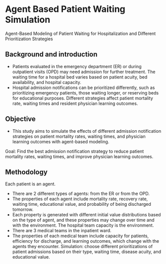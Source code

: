 # Agent Based Patient Waiting Simulation
Agent-Based Modeling of Patient Waiting for Hospitalization and Different Prioritization Strategies

## Background and introduction
- Patients evaluated in the emergency department (ER) or during outpatient
visits (OPD) may need admission for further treatment. The waiting time 
for a hospital bed varies based on patient acuity, bed availability, and 
hospital capacity.
- Hospital admission notifications can be prioritized differently, such as 
prioritizing emergency patients, those waiting longer, or reserving beds 
for educational purposes. Different strategies affect patient mortality rate,
waiting times and resident physician learning outcomes.

## Objective
- This study aims to simulate the effects of different admission notification 
strategies on patient mortality rates, waiting times, and physician learning
outcomes with agent-based modeling.

Goal: Find the best admission notification strategy to reduce patient mortality rates, waiting times, and improve physician learning outcomes.

## Methodology
Each patient is an agent.
- There are 2 different types of agents: from the ER or from the OPD.
- The properties of each agent include mortality rate, recovery rate, waiting time, educational value, and probability of being discharged tomorrow.
- Each property is generated with different initial value distributions based on the type of agent, and these properties may change over time and with the environment.
The hospital team capacity is the environment.
- There are 3 medical teams in the inpatient ward.
- The properties of each medical team include capacity for patients, efficiency for discharge, and learning outcomes, which change with the agents they encounter.
Simulation: choose different prioritizations of patient admissions based on their type, waiting time, disease acuity, and educational value.


